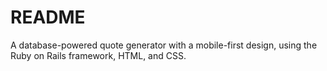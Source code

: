 # README

A database-powered quote generator with a mobile-first design, using the Ruby on Rails framework, HTML, and CSS.
